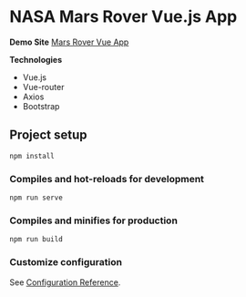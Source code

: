 # NASA Mars Rover Vue.js App

**Demo Site** [Mars Rover Vue App](https://nasa-mars-rover.vercel.app/)

**Technologies**

- Vue.js
- Vue-router
- Axios
- Bootstrap

## Project setup

```
npm install
```

### Compiles and hot-reloads for development

```
npm run serve
```

### Compiles and minifies for production

```
npm run build
```

### Customize configuration

See [Configuration Reference](https://cli.vuejs.org/config/).
